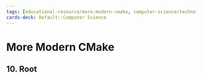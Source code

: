 ```yaml
---
tags: [educational-resource/more-modern-cmake, computer-science/technology/cmake, study-note] 
cards-deck: Default::Computer Science
---
```


# More Modern CMake

## 10. Root
